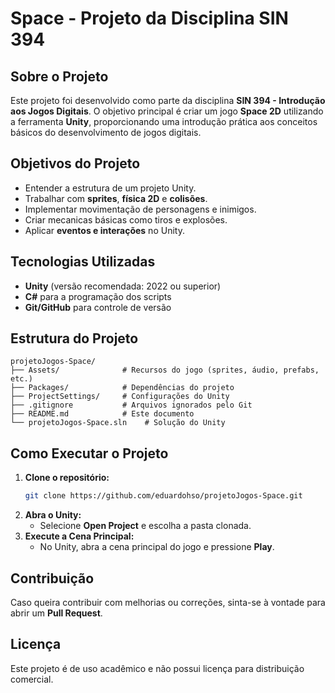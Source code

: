 # Space - Projeto da Disciplina SIN 394

## Sobre o Projeto
Este projeto foi desenvolvido como parte da disciplina **SIN 394 - Introdução aos Jogos Digitais**. O objetivo principal é criar um jogo **Space 2D** utilizando a ferramenta **Unity**, proporcionando uma introdução prática aos conceitos básicos do desenvolvimento de jogos digitais.

## Objetivos do Projeto
- Entender a estrutura de um projeto Unity.
- Trabalhar com **sprites**, **física 2D** e **colisões**.
- Implementar movimentação de personagens e inimigos.
- Criar mecanicas básicas como tiros e explosões.
- Aplicar **eventos e interações** no Unity.

## Tecnologias Utilizadas
- **Unity** (versão recomendada: 2022 ou superior)
- **C#** para a programação dos scripts
- **Git/GitHub** para controle de versão

## Estrutura do Projeto
```
projetoJogos-Space/
├── Assets/              # Recursos do jogo (sprites, áudio, prefabs, etc.)
├── Packages/            # Dependências do projeto
├── ProjectSettings/     # Configurações do Unity
├── .gitignore           # Arquivos ignorados pelo Git
├── README.md            # Este documento
└── projetoJogos-Space.sln    # Solução do Unity
```

## Como Executar o Projeto
1. **Clone o repositório:**
   ```bash
   git clone https://github.com/eduardohso/projetoJogos-Space.git
   ```
2. **Abra o Unity:**
   - Selecione **Open Project** e escolha a pasta clonada.
3. **Execute a Cena Principal:**
   - No Unity, abra a cena principal do jogo e pressione **Play**.

## Contribuição
Caso queira contribuir com melhorias ou correções, sinta-se à vontade para abrir um **Pull Request**.

## Licença
Este projeto é de uso acadêmico e não possui licença para distribuição comercial.

